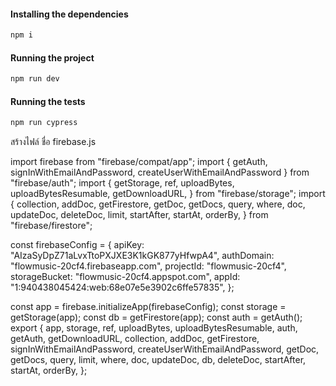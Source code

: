
#### Installing the dependencies

```js
npm i
```

#### Running the project

```js
npm run dev
```

#### Running the tests

```js
npm run cypress
```

สร้างไฟล์ ชื่อ firebase.js

import firebase from "firebase/compat/app";
import { getAuth, signInWithEmailAndPassword, createUserWithEmailAndPassword } from "firebase/auth";
import {
  getStorage,
  ref,
  uploadBytes,
  uploadBytesResumable,
  getDownloadURL,
} from "firebase/storage";
import {
  collection,
  addDoc,
  getFirestore,
  getDoc,
  getDocs,
  query,
  where,
  doc,
  updateDoc,
  deleteDoc,
  limit,
  startAfter,
  startAt,
  orderBy,
} from "firebase/firestore";

const firebaseConfig = {
  apiKey: "AIzaSyDpZ71aLvxTtoPXJXE3K1kGK877yHfwpA4",
  authDomain: "flowmusic-20cf4.firebaseapp.com",
  projectId: "flowmusic-20cf4",
  storageBucket: "flowmusic-20cf4.appspot.com",
  appId: "1:940438045424:web:68e07e5e3902c6ffe57835",
};

const app = firebase.initializeApp(firebaseConfig);
const storage = getStorage(app);
const db = getFirestore(app);
const auth = getAuth();
export {
  app,
  storage,
  ref,
  uploadBytes,
  uploadBytesResumable,
  auth,
  getAuth,
  getDownloadURL,
  collection,
  addDoc,
  getFirestore,
  signInWithEmailAndPassword,
  createUserWithEmailAndPassword,
  getDoc,
  getDocs,
  query,
  limit,
  where,
  doc,
  updateDoc,
  db,
  deleteDoc,
  startAfter,
  startAt,
  orderBy,
};



